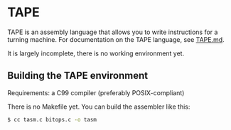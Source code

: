 # TAPE

TAPE is an assembly language that allows you to write instructions for a turning machine. For documentation on the TAPE language, see [TAPE.md](TAPE.md).

It is largely incomplete, there is no working environment yet.

## Building the TAPE environment

Requirements: a C99 compiler (preferably POSIX-compliant)

There is no Makefile yet. You can build the assembler like this:
```sh
$ cc tasm.c bitops.c -o tasm
```

